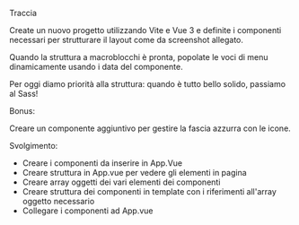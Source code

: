 Traccia

Create un nuovo progetto utilizzando Vite e Vue 3 e definite i componenti necessari per strutturare il layout come da screenshot allegato.

Quando la struttura a macroblocchi è pronta, popolate le voci di menu dinamicamente usando i data del componente.

Per oggi diamo priorità alla struttura: quando è tutto bello solido, passiamo al Sass!

Bonus:

Creare un componente aggiuntivo per gestire la fascia azzurra con le icone.

Svolgimento:

- Creare i componenti da inserire in App.Vue
- Creare struttura in App.vue per vedere gli elementi in pagina
- Creare array oggetti dei vari elementi dei componenti
- Creare struttura dei componenti in template con i riferimenti all'array oggetto necessario
- Collegare i componenti ad App.vue